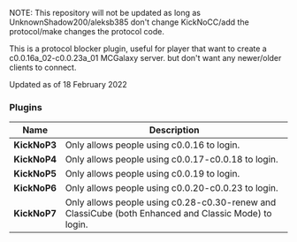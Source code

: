NOTE: This repository will not be updated as long as UnknownShadow200/aleksb385 don't change KickNoCC/add the protocol/make changes the protocol code.

This is a protocol blocker plugin, useful for player that want to create a c0.0.16a_02-c0.0.23a_01 MCGalaxy server. but don't want any newer/older clients to connect.

Updated as of 18 February 2022

### Plugins
| Name | Description |
| ------------- | -----|
|  **KickNoP3** | 	Only allows people using c0.0.16 to login.
|  **KickNoP4** | 	Only allows people using c0.0.17-c0.0.18 to login.
|  **KickNoP5** | 	Only allows people using c0.0.19 to login.
|  **KickNoP6** | 	Only allows people using c0.0.20-c0.0.23 to login.
|  **KickNoP7** | 	Only allows people using c0.28-c0.30-renew and ClassiCube (both Enhanced and Classic Mode) to login.
